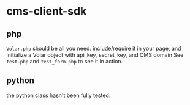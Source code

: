 cms-client-sdk
==============

php
---
`Volar.php` should be all you need.  include/require it in your page, and initialize a Volar object with api_key, secret_key, and CMS domain
See `test.php` and `test_form.php` to see it in action.

python
------
the python class hasn't been fully tested.

